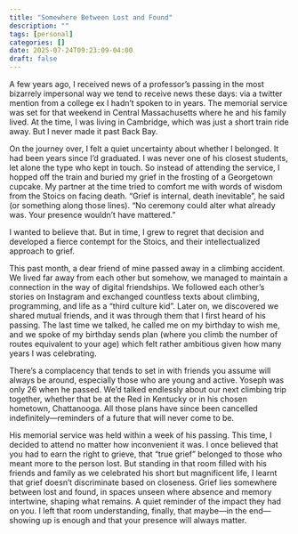 ```yaml
---
title: "Somewhere Between Lost and Found"
description: ""
tags: [personal]
categories: []
date: 2025-07-24T09:23:09-04:00
draft: false
---
```


A few years ago, I received news of a professor’s passing in the most bizarrely impersonal way we tend to receive news these days: via a twitter mention from a college ex I hadn’t spoken to in years. The memorial service was set for that weekend in Central Massachusetts where he and his family lived. At the time, I was living in Cambridge, which was just a short train ride away. But I never made it past Back Bay.

On the journey over, I felt a quiet uncertainty about whether I belonged. It had been years since I’d graduated. I was never one of his closest students, let alone the type who kept in touch. So instead of attending the service, I hopped off the train and buried my grief in the frosting of a Georgetown cupcake. My partner at the time tried to comfort me with words of wisdom from the Stoics on facing death. “Grief is internal, death inevitable”, he said (or something along those lines). “No ceremony could alter what already was. Your presence wouldn’t have mattered.”

I wanted to believe that. But in time, I grew to regret that decision and developed a fierce contempt for the Stoics, and their intellectualized approach to grief.

This past month, a dear friend of mine passed away in a climbing accident. We lived far away from each other but somehow, we managed to maintain a connection in the way of digital friendships. We followed each other’s stories on Instagram and exchanged countless texts about climbing, programming, and life as a “third culture kid”. Later on, we discovered we shared mutual friends, and it was through them that I first heard of his passing. The last time we talked, he called me on my birthday to wish me, and we spoke of my birthday sends plan (where you climb the number of routes equivalent to your age) which felt rather ambitious given how many years I was celebrating.

There’s a complacency that tends to set in with friends you assume will always be around, especially those who are young and active. Yoseph was only 26 when he passed. We’d talked endlessly about our next climbing trip together, whether that be at the Red in Kentucky or in his chosen hometown, Chattanooga. All those plans have since been cancelled indefinitely—reminders of a future that will never come to be.

His memorial service was held within a week of his passing. This time, I decided to attend no matter how inconvenient it was. I once believed that you had to earn the right to grieve, that “true grief” belonged to those who meant more to the person lost. But standing in that room filled with his friends and family as we celebrated his short but magnificent life, I learnt that grief doesn’t discriminate based on closeness. Grief lies somewhere between lost and found, in spaces unseen where absence and memory intertwine, shaping what remains. A quiet reminder of the impact they had on you. I left that room understanding, finally, that maybe—in the end—showing up is enough and that your presence will always matter.
